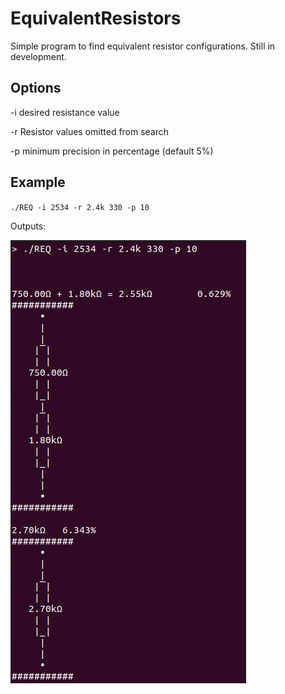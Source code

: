 # EquivalentResistors

Simple program to find equivalent resistor configurations. Still in development.

## Options

-i desired resistance value

-r Resistor values omitted from search

-p minimum precision in percentage (default 5%)

## Example
`./REQ -i 2534 -r 2.4k 330 -p 10`

Outputs:

![alt text](https://github.com/LeDaffy/EquivalentResistors/blob/main/REQ.png?raw=true)